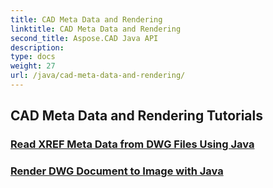 ```yaml
---
title: CAD Meta Data and Rendering
linktitle: CAD Meta Data and Rendering
second_title: Aspose.CAD Java API
description: 
type: docs
weight: 27
url: /java/cad-meta-data-and-rendering/
---
```


## CAD Meta Data and Rendering Tutorials
### [Read XREF Meta Data from DWG Files Using Java](./read-xref-meta-data/)
### [Render DWG Document to Image with Java](./render-dwg-to-image/)